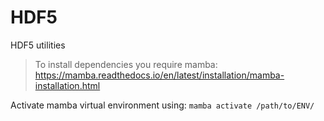 # HDF5

HDF5 utilities

> To install dependencies you require mamba:
https://mamba.readthedocs.io/en/latest/installation/mamba-installation.html


Activate mamba virtual environment using: `mamba activate /path/to/ENV/`